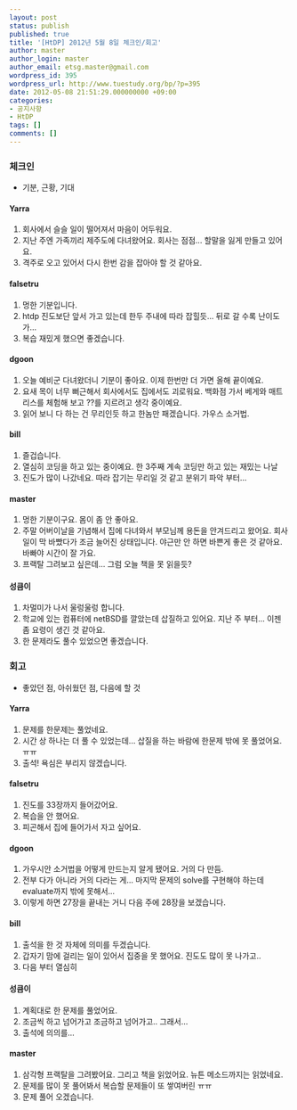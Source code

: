 ```yaml
---
layout: post
status: publish
published: true
title: '[HtDP] 2012년 5월 8일 체크인/회고'
author: master
author_login: master
author_email: etsg.master@gmail.com
wordpress_id: 395
wordpress_url: http://www.tuestudy.org/bp/?p=395
date: 2012-05-08 21:51:29.000000000 +09:00
categories:
- 공지사항
- HtDP
tags: []
comments: []
---
```

<h3>체크인</h3>

<ul>
<li>기분, 근황, 기대</li>
</ul>

<h4>Yarra</h4>

<ol>
<li>회사에서 슬슬 일이 떨어져서 마음이 어두워요.</li>
<li>지난 주엔 가족끼리 제주도에 다녀왔어요. 회사는 점점... 할말을 잃게 만들고 있어요.</li>
<li>격주로 오고 있어서 다시 한번 감을 잡아야 할 것 같아요.</li>
</ol>

<h4>falsetru</h4>

<ol>
<li>멍한 기분입니다.</li>
<li>htdp 진도보단 앞서 가고 있는데 한두 주내에 따라 잡힐듯... 뒤로 갈 수록 난이도가...</li>
<li>복습 재밌게 했으면 좋겠습니다.</li>
</ol>

<h4>dgoon</h4>

<ol>
<li>오늘 예비군 다녀왔더니 기분이 좋아요. 이제 한번만 더 가면 올해 끝이예요.</li>
<li>요새 목이 너무 뻐근해서 회사에서도 집에서도 괴로워요. 백화점 가서 베게와 매트리스를 체험해 보고 ??를 지르려고 생각 중이예요.</li>
<li>읽어 보니 다 하는 건 무리인듯 하고 한놈만 패겠습니다. 가우스 소거법.</li>
</ol>

<h4>bill</h4>

<ol>
<li>즐겁습니다.</li>
<li>열심히 코딩을 하고 있는 중이예요. 한 3주째 계속 코딩만 하고 있는 재밌는 나날</li>
<li>진도가 많이 나갔네요. 따라 잡기는 무리일 것 같고 분위기 파악 부터... </li>
</ol>

<h4>master</h4>

<ol>
<li>멍한 기분이구요. 몸이 좀 안 좋아요.</li>
<li>주말 어버이날을 기념해서 집에 다녀와서 부모님께 용돈을 안겨드리고 왔어요. 회사일이 막 바빴다가 조금 늘어진 상태입니다. 야근만 안 하면 바쁜게 좋은 것 같아요. 바빠야 시간이 잘 가요.</li>
<li>프랙탈 그려보고 싶은데... 그럼 오늘 책을 못 읽을듯?</li>
</ol>

<h4>성큼이</h4>

<ol>
<li>차멀미가 나서 울렁울렁 합니다.</li>
<li>학교에 있는 컴퓨터에 netBSD를 깔았는데 삽질하고 있어요. 지난 주 부터... 이젠 좀 요령이 생긴 것 같아요.</li>
<li>한 문제라도 풀수 있었으면 좋겠습니다.</li>
</ol>

<h3>회고</h3>

<ul>
<li>좋았던 점, 아쉬웠던 점, 다음에 할 것</li>
</ul>

<h4>Yarra</h4>

<ol>
<li>문제를 한문제는 풀었네요.</li>
<li>시간 상 하나는 더 풀 수 있었는데... 삽질을 하는 바람에 한문제 밖에 못 풀었어요. ㅠㅠ</li>
<li>출석! 욕심은 부리지 않겠습니다.</li>
</ol>

<h4>falsetru</h4>

<ol>
<li>진도를 33장까지 들어갔어요.</li>
<li>복습을 안 했어요.</li>
<li>피곤해서 집에 들어가서 자고 싶어요.</li>
</ol>

<h4>dgoon</h4>

<ol>
<li>가우시안 소거법을 어떻게 만드는지 알게 됐어요. 거의 다 만듬.</li>
<li>전부 다가 아니라 거의 다라는 게... 마지막 문제의 solve를 구현해야 하는데 evaluate까지 밖에 못해서...</li>
<li>이렇게 하면 27장을 끝내는 거니 다음 주에 28장을 보겠습니다.</li>
</ol>

<h4>bill</h4>

<ol>
<li>출석을 한 것 자체에 의미를 두겠습니다.</li>
<li>갑자기 맘에 걸리는 일이 있어서 집중을 못 했어요. 진도도 많이 못 나가고..</li>
<li>다음 부터 열심히 </li>
</ol>

<h4>성큼이</h4>

<ol>
<li>계획대로 한 문제를 풀었어요.</li>
<li>조금씩 하고 넘어가고 조금하고 넘어가고.. 그래서...</li>
<li>출석에 의의를...</li>
</ol>

<h4>master</h4>

<ol>
<li>삼각형 프랙탈을 그려봤어요. 그리고 책을 읽었어요. 뉴튼 메소드까지는 읽었네요.  </li>
<li>문제를 많이 못 풀어봐서 복습할 문제들이 또 쌓여버린 ㅠㅠ</li>
<li>문제 풀어 오겠습니다.</li>
</ol>
